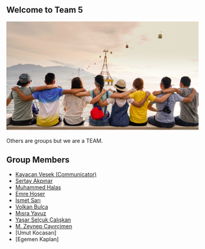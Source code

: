 ## Welcome to Team 5
![](https://github.com/sarismet/personal-html-website/blob/master/project-ibabe/personal/group5.jpg)
<br></br>
Others are groups but we are a TEAM.
## Group Members
* [Kayacan Vesek (Communicator)](https://github.com/bounswe/bounswe2020group5/wiki/Kayacan-Vesek)
* [Sertay Akpınar](https://github.com/bounswe/bounswe2020group5/wiki/Sertay-Akp%C4%B1nar)
* [Muhammed Halas](https://github.com/bounswe/bounswe2020group5/wiki/Muhammed-Halas)
* [Emre Hoşer](https://github.com/bounswe/bounswe2020group5/wiki/Emre-Hoser)
* [İsmet Sarı](https://github.com/bounswe/bounswe2020group5/wiki/sarismet)
* [Volkan Bulca](https://github.com/bounswe/bounswe2020group5/wiki/Volkan-Bulca)
* [Mısra Yavuz](https://github.com/bounswe/bounswe2020group5/wiki/M%C4%B1sra-Yavuz)
* [Yaşar Selçuk Çalışkan](https://github.com/bounswe/bounswe2020group5/wiki/Yasar-Selcuk-Caliskan)
* [M. Zeynep Çayırçimen](https://github.com/bounswe/bounswe2020group5/wiki/M.-Zeynep-%C3%87ay%C4%B1r%C3%A7imen)
* [Umut Kocasarı]
* [Egemen Kaplan]
